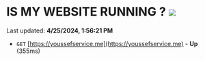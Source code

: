 # IS MY WEBSITE RUNNING ? [![](https://img.shields.io/static/v1?label=Sponsor&message=%E2%9D%A4&logo=GitHub&color=%23fe8e86)](https://github.com/sponsors/<username>)

Last updated: **4/25/2024, 1:56:21 PM**

- `GET` [https://youssefservice.me](https://youssefservice.me) - **Up** (355ms)
